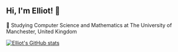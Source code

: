 ## Hi, I'm Elliot! 👋

📖 Studying Computer Science and Mathematics at The University of Manchester, United Kingdom <br/>

[![Elliot's GitHub stats](https://github-readme-stats.vercel.app/api?username=elliotehc)](https://github.com/elliotehc/github-readme-stats)

<!--
**elliotehc/elliotehc** is a ✨ _special_ ✨ repository because its `README.md` (this file) appears on your GitHub profile.

Here are some ideas to get you started:

- 🔭 I’m currently working on ...
- 🌱 I’m currently learning ...
- 👯 I’m looking to collaborate on ...
- 🤔 I’m looking for help with ...
- 💬 Ask me about ...
- 📫 How to reach me: ...
- 😄 Pronouns: ...
- ⚡ Fun fact: ...
-->
